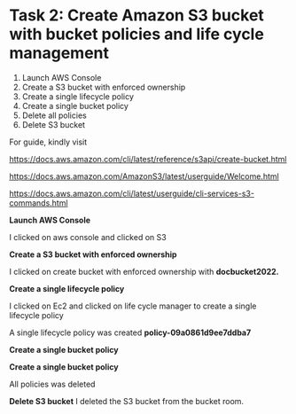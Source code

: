 # Task 2: Create Amazon S3 bucket with bucket policies and life cycle management

1. Launch AWS Console
2. Create a S3 bucket with enforced ownership
3. Create a single lifecycle policy
4. Create a single bucket policy
5. Delete all policies
6. Delete S3 bucket



For guide, kindly visit

https://docs.aws.amazon.com/cli/latest/reference/s3api/create-bucket.html

https://docs.aws.amazon.com/AmazonS3/latest/userguide/Welcome.html

https://docs.aws.amazon.com/cli/latest/userguide/cli-services-s3-commands.html



 **Launch AWS Console**
 
 I clicked on aws console and clicked on S3 
 
**Create a S3 bucket with enforced ownership**

I clicked on create bucket with enforced ownership with **docbucket2022.**

**Create a single lifecycle policy**

I clicked on Ec2 and clicked on life cycle manager to create a single lifecycle policy

A single lifecycle policy was created **policy-09a0861d9ee7ddba7**

**Create a single bucket policy**



**Create a single bucket policy**

All policies was deleted


 **Delete S3 bucket**
 I deleted the S3 bucket from the bucket room.

